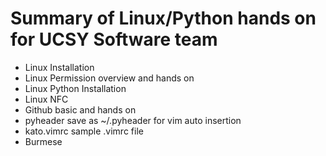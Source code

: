 # Summary of Linux/Python hands on for UCSY Software team

- Linux Installation
- Linux Permission overview and hands on
- Linux Python Installation
- Linux NFC
- Github basic and hands on
- pyheader save as ~/.pyheader for vim auto insertion
- kato.vimrc sample .vimrc file
- Burmese
